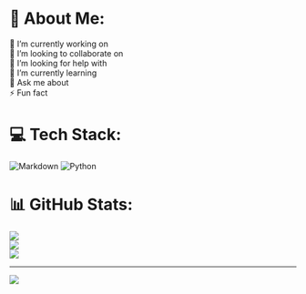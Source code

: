 # 💫 About Me:
🔭 I’m currently working on <br>👯 I’m looking to collaborate on<br>🤝 I’m looking for help with<br>🌱 I’m currently learning<br>💬 Ask me about<br>⚡ Fun fact


# 💻 Tech Stack:
![Markdown](https://img.shields.io/badge/markdown-%23000000.svg?style=plastic&logo=markdown&logoColor=white) ![Python](https://img.shields.io/badge/python-3670A0?style=plastic&logo=python&logoColor=ffdd54)
# 📊 GitHub Stats:
![](https://github-readme-stats.vercel.app/api?username=hudasalamkv&theme=dark&hide_border=false&include_all_commits=false&count_private=false)<br/>
![](https://nirzak-streak-stats.vercel.app/?user=hudasalamkv&theme=dark&hide_border=false)<br/>
![](https://github-readme-stats.vercel.app/api/top-langs/?username=hudasalamkv&theme=dark&hide_border=false&include_all_commits=false&count_private=false&layout=compact)

---
[![](https://visitcount.itsvg.in/api?id=hudasalamkv&icon=0&color=0)](https://visitcount.itsvg.in)

<!-- Proudly created with GPRM ( https://gprm.itsvg.in ) -->
